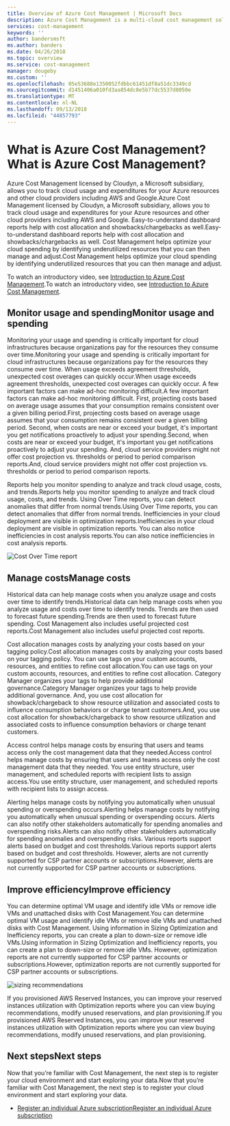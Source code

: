 ```yaml
---
title: Overview of Azure Cost Management | Microsoft Docs
description: Azure Cost Management is a multi-cloud cost management solution that helps you use Azure and other cloud resources.
services: cost-management
keywords: ''
author: bandersmsft
ms.author: banders
ms.date: 04/26/2018
ms.topic: overview
ms.service: cost-management
manager: dougeby
ms.custom: ''
ms.openlocfilehash: 05e53688e1350052fdbbc61451df8a51dc3349cd
ms.sourcegitcommit: d1451406a010fd3aa854dc8e5b77dc5537d8050e
ms.translationtype: MT
ms.contentlocale: nl-NL
ms.lasthandoff: 09/13/2018
ms.locfileid: "44857793"
---
```

# <a name="what-is-azure-cost-management"></a><span data-ttu-id="f3ee7-103">What is Azure Cost Management?</span><span class="sxs-lookup"><span data-stu-id="f3ee7-103">What is Azure Cost Management?</span></span>

<span data-ttu-id="f3ee7-104">Azure Cost Management licensed by Cloudyn, a Microsoft subsidiary, allows you to track cloud usage and expenditures for your Azure resources and other cloud providers including AWS and Google.</span><span class="sxs-lookup"><span data-stu-id="f3ee7-104">Azure Cost Management licensed by Cloudyn, a Microsoft subsidiary, allows you to track cloud usage and expenditures for your Azure resources and other cloud providers including AWS and Google.</span></span> <span data-ttu-id="f3ee7-105">Easy-to-understand dashboard reports help with cost allocation and showbacks/chargebacks as well.</span><span class="sxs-lookup"><span data-stu-id="f3ee7-105">Easy-to-understand dashboard reports help with cost allocation and showbacks/chargebacks as well.</span></span> <span data-ttu-id="f3ee7-106">Cost Management helps optimize your cloud spending by identifying underutilized resources that you can then manage and adjust.</span><span class="sxs-lookup"><span data-stu-id="f3ee7-106">Cost Management helps optimize your cloud spending by identifying underutilized resources that you can then manage and adjust.</span></span>

<span data-ttu-id="f3ee7-107">To watch an introductory video, see [Introduction to Azure Cost Management](https://azure.microsoft.com/resources/videos/azure-cost-management-overview-and-demo).</span><span class="sxs-lookup"><span data-stu-id="f3ee7-107">To watch an introductory video, see [Introduction to Azure Cost Management](https://azure.microsoft.com/resources/videos/azure-cost-management-overview-and-demo).</span></span>

## <a name="monitor-usage-and-spending"></a><span data-ttu-id="f3ee7-108">Monitor usage and spending</span><span class="sxs-lookup"><span data-stu-id="f3ee7-108">Monitor usage and spending</span></span>

<span data-ttu-id="f3ee7-109">Monitoring your usage and spending is critically important for cloud infrastructures because organizations pay for the resources they consume over time.</span><span class="sxs-lookup"><span data-stu-id="f3ee7-109">Monitoring your usage and spending is critically important for cloud infrastructures because organizations pay for the resources they consume over time.</span></span> <span data-ttu-id="f3ee7-110">When usage exceeds agreement thresholds, unexpected cost overages can quickly occur.</span><span class="sxs-lookup"><span data-stu-id="f3ee7-110">When usage exceeds agreement thresholds, unexpected cost overages can quickly occur.</span></span> <span data-ttu-id="f3ee7-111">A few important factors can make ad-hoc monitoring difficult.</span><span class="sxs-lookup"><span data-stu-id="f3ee7-111">A few important factors can make ad-hoc monitoring difficult.</span></span> <span data-ttu-id="f3ee7-112">First, projecting costs based on average usage assumes that your consumption remains consistent over a given billing period.</span><span class="sxs-lookup"><span data-stu-id="f3ee7-112">First, projecting costs based on average usage assumes that your consumption remains consistent over a given billing period.</span></span> <span data-ttu-id="f3ee7-113">Second, when costs are near or exceed your budget, it's important you get notifications proactively to adjust your spending.</span><span class="sxs-lookup"><span data-stu-id="f3ee7-113">Second, when costs are near or exceed your budget, it's important you get notifications proactively to adjust your spending.</span></span> <span data-ttu-id="f3ee7-114">And, cloud service providers might not offer cost projection vs. thresholds or period to period comparison reports.</span><span class="sxs-lookup"><span data-stu-id="f3ee7-114">And, cloud service providers might not offer cost projection vs. thresholds or period to period comparison reports.</span></span>

<span data-ttu-id="f3ee7-115">Reports help you monitor spending to analyze and track cloud usage, costs, and trends.</span><span class="sxs-lookup"><span data-stu-id="f3ee7-115">Reports help you monitor spending to analyze and track cloud usage, costs, and trends.</span></span> <span data-ttu-id="f3ee7-116">Using Over Time reports, you can detect anomalies that differ from normal trends.</span><span class="sxs-lookup"><span data-stu-id="f3ee7-116">Using Over Time reports, you can detect anomalies that differ from normal trends.</span></span> <span data-ttu-id="f3ee7-117">Inefficiencies in your cloud deployment are visible in optimization reports.</span><span class="sxs-lookup"><span data-stu-id="f3ee7-117">Inefficiencies in your cloud deployment are visible in optimization reports.</span></span> <span data-ttu-id="f3ee7-118">You can also notice inefficiencies in cost analysis reports.</span><span class="sxs-lookup"><span data-stu-id="f3ee7-118">You can also notice inefficiencies in cost analysis reports.</span></span>

![Cost Over Time report](media\overview\cost-over-time-rpt.png)


## <a name="manage-costs"></a><span data-ttu-id="f3ee7-120">Manage costs</span><span class="sxs-lookup"><span data-stu-id="f3ee7-120">Manage costs</span></span>

<span data-ttu-id="f3ee7-121">Historical data can help manage costs when you analyze usage and costs over time to identify trends.</span><span class="sxs-lookup"><span data-stu-id="f3ee7-121">Historical data can help manage costs when you analyze usage and costs over time to identify trends.</span></span> <span data-ttu-id="f3ee7-122">Trends are then used to forecast future spending.</span><span class="sxs-lookup"><span data-stu-id="f3ee7-122">Trends are then used to forecast future spending.</span></span> <span data-ttu-id="f3ee7-123">Cost Management also includes useful projected cost reports.</span><span class="sxs-lookup"><span data-stu-id="f3ee7-123">Cost Management also includes useful projected cost reports.</span></span>

<span data-ttu-id="f3ee7-124">Cost allocation manages costs by analyzing your costs based on your tagging policy.</span><span class="sxs-lookup"><span data-stu-id="f3ee7-124">Cost allocation manages costs by analyzing your costs based on your tagging policy.</span></span> <span data-ttu-id="f3ee7-125">You can use tags on your custom accounts, resources, and entities to refine cost allocation.</span><span class="sxs-lookup"><span data-stu-id="f3ee7-125">You can use tags on your custom accounts, resources, and entities to refine cost allocation.</span></span> <span data-ttu-id="f3ee7-126">Category Manager organizes your tags to help provide additional governance.</span><span class="sxs-lookup"><span data-stu-id="f3ee7-126">Category Manager organizes your tags to help provide additional governance.</span></span> <span data-ttu-id="f3ee7-127">And, you use cost allocation for showback/chargeback to show resource utilization and associated costs to influence consumption behaviors or charge tenant customers.</span><span class="sxs-lookup"><span data-stu-id="f3ee7-127">And, you use cost allocation for showback/chargeback to show resource utilization and associated costs to influence consumption behaviors or charge tenant customers.</span></span>

<span data-ttu-id="f3ee7-128">Access control helps manage costs by ensuring that users and teams access only the cost management data that they needed.</span><span class="sxs-lookup"><span data-stu-id="f3ee7-128">Access control helps manage costs by ensuring that users and teams access only the cost management data that they needed.</span></span> <span data-ttu-id="f3ee7-129">You use entity structure, user management, and scheduled reports with recipient lists to assign access.</span><span class="sxs-lookup"><span data-stu-id="f3ee7-129">You use entity structure, user management, and scheduled reports with recipient lists to assign access.</span></span>

<span data-ttu-id="f3ee7-130">Alerting helps manage costs by notifying you automatically when unusual spending or overspending occurs.</span><span class="sxs-lookup"><span data-stu-id="f3ee7-130">Alerting helps manage costs by notifying you automatically when unusual spending or overspending occurs.</span></span> <span data-ttu-id="f3ee7-131">Alerts can also notify other stakeholders automatically for spending anomalies and overspending risks.</span><span class="sxs-lookup"><span data-stu-id="f3ee7-131">Alerts can also notify other stakeholders automatically for spending anomalies and overspending risks.</span></span> <span data-ttu-id="f3ee7-132">Various reports support alerts based on budget and cost thresholds.</span><span class="sxs-lookup"><span data-stu-id="f3ee7-132">Various reports support alerts based on budget and cost thresholds.</span></span> <span data-ttu-id="f3ee7-133">However, alerts are not currently supported for CSP partner accounts or subscriptions.</span><span class="sxs-lookup"><span data-stu-id="f3ee7-133">However, alerts are not currently supported for CSP partner accounts or subscriptions.</span></span>

## <a name="improve-efficiency"></a><span data-ttu-id="f3ee7-134">Improve efficiency</span><span class="sxs-lookup"><span data-stu-id="f3ee7-134">Improve efficiency</span></span>

<span data-ttu-id="f3ee7-135">You can determine optimal VM usage and identify idle VMs or remove idle VMs and unattached disks with Cost Management.</span><span class="sxs-lookup"><span data-stu-id="f3ee7-135">You can determine optimal VM usage and identify idle VMs or remove idle VMs and unattached disks with Cost Management.</span></span> <span data-ttu-id="f3ee7-136">Using information in Sizing Optimization and Inefficiency reports, you can create a plan to down-size or remove idle VMs.</span><span class="sxs-lookup"><span data-stu-id="f3ee7-136">Using information in Sizing Optimization and Inefficiency reports, you can create a plan to down-size or remove idle VMs.</span></span> <span data-ttu-id="f3ee7-137">However, optimization reports are not currently supported for CSP partner accounts or subscriptions.</span><span class="sxs-lookup"><span data-stu-id="f3ee7-137">However, optimization reports are not currently supported for CSP partner accounts or subscriptions.</span></span>

![sizing recommendations](.\media\overview\sizing.png)

<span data-ttu-id="f3ee7-139">If you provisioned AWS Reserved Instances, you can improve your reserved instances utilization with Optimization reports where you can view buying recommendations, modify unused reservations, and plan provisioning.</span><span class="sxs-lookup"><span data-stu-id="f3ee7-139">If you provisioned AWS Reserved Instances, you can improve your reserved instances utilization with Optimization reports where you can view buying recommendations, modify unused reservations, and plan provisioning.</span></span>

## <a name="next-steps"></a><span data-ttu-id="f3ee7-140">Next steps</span><span class="sxs-lookup"><span data-stu-id="f3ee7-140">Next steps</span></span>

<span data-ttu-id="f3ee7-141">Now that you’re familiar with Cost Management, the next step is to register your cloud environment and start exploring your data.</span><span class="sxs-lookup"><span data-stu-id="f3ee7-141">Now that you’re familiar with Cost Management, the next step is to register your cloud environment and start exploring your data.</span></span>

- [<span data-ttu-id="f3ee7-142">Register an individual Azure subscription</span><span class="sxs-lookup"><span data-stu-id="f3ee7-142">Register an individual Azure subscription</span></span>](quick-register-azure-sub.md)
